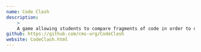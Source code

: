 ```yaml
---
name: Code Clash
description:
    >
    A game allowing students to compare fragments of code in order to develop simple and rapid assessments of subjective quality
github: https://github.com/cms-urg/CodeClash
website: CodeClash.html
---
```

